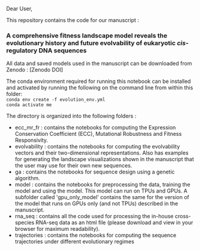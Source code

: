 Dear User,

This repository contains the code for our manuscript : 

### A comprehensive fitness landscape model reveals the evolutionary history and future evolvability of eukaryotic <i>cis</i>-regulatory DNA sequences

All data and saved models used in the manuscript can be downloaded from Zenodo : [Zenodo DOI]

The conda environment required for running this notebook can be installed and activated by running the following on the command line from within this folder: \
<code>conda env create -f evolution_env.yml </code>  \
<code>conda activate me</code>

The directory is organized into the following folders :
<ul>

    
<li> ecc_mr_fr : contains the notebooks for computing the Expression Conservation Coefficient (ECC), Mutational Robustness and Fitness Responsivity.
    
<li> evolvability : contains the notebooks for computing the evolvability vectors and their two-dimensional representations. Also has examples for generating the landscape visualizations shown in the manuscript that the user may use for their own new sequences.
    
<li> ga : contains the notebooks for sequence design using a genetic algorithm.

<li> model : contains the notebooks for preprocessing the data, training the model and using the model. This model can run on TPUs and GPUs. A subfolder called 'gpu_only_model' contains the same for the version of the model that runs on GPUs only (and not TPUs) described in the manuscript.
    
<li> rna_seq : contains all the code used for processing the in-house cross-species RNA-seq data as an html file (please download and view in your browser for maximum readability).

<li> trajectories : contains the notebooks for computing the sequence trajectories under different evolutionary regimes

</ul>
